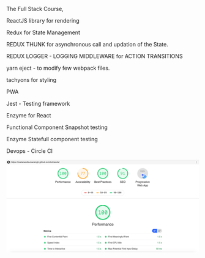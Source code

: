 The Full Stack Course,

ReactJS library for rendering

Redux for State Management

REDUX THUNK for asynchronous call and updation of the State.

REDUX LOGGER - LOGGING MIDDLEWARE for ACTION TRANSITIONS

yarn eject - to modify few webpack files.

tachyons for styling

PWA 

Jest - Testing framework

Enzyme for React

Functional Component Snapshot testing

Enzyme Statefull component testing

Devops - Circle CI

![Lighthouse](perf.png)
